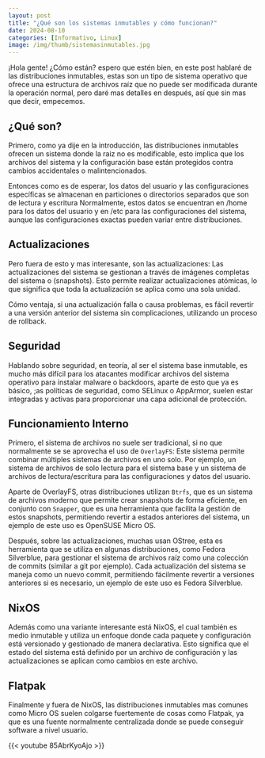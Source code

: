 ```yaml
---
layout: post
title: "¿Qué son los sistemas inmutables y cómo funcionan?"
date: 2024-08-10
categories: [Informativo, Linux]
image: /img/thumb/sistemasinmutables.jpg
---
```


¡Hola gente! ¿Cómo están? espero que estén bien, en este post hablaré de las distribuciones inmutables, estas son un tipo de sistema operativo que ofrece una estructura de archivos raíz que no puede ser modificada durante la operación normal, pero daré mas detalles en después, así que sin mas que decir, empecemos.

## ¿Qué son?

Primero, como ya dije en la introducción, las distribuciones inmutables ofrecen un sistema donde la raiz no es modificable, esto implica que los archivos del sistema y la configuración base están protegidos contra cambios accidentales o malintencionados.

Entonces como es de esperar, los datos del usuario y las configuraciones específicas se almacenan en particiones o directorios separados que son de lectura y escritura Normalmente, estos datos se encuentran en /home para los datos del usuario y en /etc para las configuraciones del sistema, aunque las configuraciones exactas pueden variar entre distribuciones.

## Actualizaciones

Pero fuera de esto y mas interesante, son las actualizaciones:
Las actualizaciones del sistema se gestionan a través de imágenes completas del sistema o (snapshots). Esto permite realizar actualizaciones atómicas, lo que significa que toda la actualización se aplica como una sola unidad.

Cómo ventaja, si una actualización falla o causa problemas, es fácil revertir a una versión anterior del sistema sin complicaciones, utilizando un proceso de rollback.

## Seguridad

Hablando sobre seguridad, en teoría, al ser el sistema base inmutable, es mucho más difícil para los atacantes modificar archivos del sistema operativo para instalar malware o backdoors, aparte de esto que ya es básico, ;as políticas de seguridad, como SELinux o AppArmor, suelen estar integradas y activas para proporcionar una capa adicional de protección.

## Funcionamiento Interno

Primero, el sistema de archivos no suele ser tradicional, si no que normalmente se se aprovecha el uso de `OverlayFS`: Este sistema permite combinar múltiples sistemas de archivos en uno solo. Por ejemplo, un sistema de archivos de solo lectura para el sistema base y un sistema de archivos de lectura/escritura para las configuraciones y datos del usuario.

Aparte de OverlayFS, otras distribuciones utilizan `Btrfs`, que es un sistema de archivos moderno que permite crear snapshots de forma eficiente, en conjunto con `Snapper`, que es una herramienta que facilita la gestión de estos snapshots, permitiendo revertir a estados anteriores del sistema, un ejemplo de este uso es OpenSUSE Micro OS.

Después, sobre las actualizaciones, muchas usan OStree, esta es herramienta que se utiliza en algunas distribuciones, como Fedora Silverblue, para gestionar el sistema de archivos raíz como una colección de commits (similar a git por ejemplo). Cada actualización del sistema se maneja como un nuevo commit, permitiendo fácilmente revertir a versiones anteriores si es necesario, un ejemplo de este uso es Fedora Silverblue.

## NixOS

Además como una variante interesante está NixOS, el cual también es medio inmutable y utiliza un enfoque donde cada paquete y configuración está versionado y gestionado de manera declarativa. Esto significa que el estado del sistema está definido por un archivo de configuración y las actualizaciones se aplican como cambios en este archivo.

## Flatpak

Finalmente y fuera de NixOS, las distribuciones inmutables mas comunes como Micro OS suelen colgarse fuertemente de cosas como Flatpak, ya que es una fuente normalmente centralizada donde se puede conseguir software a nivel usuario.

{{< youtube 85AbrKyoAjo >}}
